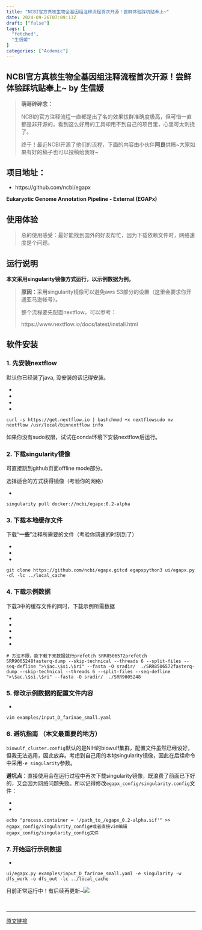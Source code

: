 ```yaml
---
title: "NCBI官方真核生物全基因组注释流程首次开源！尝鲜体验踩坑贴奉上~"
date: 2024-09-26T07:09:13Z
draft: ["false"]
tags: [
  "fetched",
  "生信媛"
]
categories: ["Acdemic"]
---
```

NCBI官方真核生物全基因组注释流程首次开源！尝鲜体验踩坑贴奉上~ by 生信媛
------
<div><section data-tool="markdown编辑器" data-website="https://markdown.com.cn/editor"><blockquote data-tool="markdown.com.cn编辑器"><p><strong>萌哥碎碎念：</strong></p><p>NCBI的官方注释流程一直都是出了名的效果拔群准确度极高，但可惜一直都是非开源的，看到这么好用的工具却用不到自己的项目里，心里可太刺挠了。</p><p>终于！最近NCBI开源了他们的流程，下面的内容由小伙伴<strong>阿良</strong>供稿~大家如果有好的稿子也可以投稿给我呀~</p></blockquote><h2 data-tool="markdown.com.cn编辑器"><span></span><span>项目地址：</span><span></span><span> </span></h2><ul data-tool="markdown.com.cn编辑器"><li><section>https://github.com/ncbi/egapx</section></li></ul><p data-tool="markdown.com.cn编辑器"><strong>Eukaryotic Genome Annotation Pipeline - External (EGAPx)</strong></p><h2 data-tool="markdown.com.cn编辑器"><span></span><span>使用体验</span><span></span><span> </span></h2><blockquote data-tool="markdown.com.cn编辑器"><p>总的使用感受：最好能找到国外的好友帮忙，因为下载依赖文件时，网络速度是个问题。</p></blockquote><h2 data-tool="markdown.com.cn编辑器"><span></span><span>运行说明</span><span></span><span> </span></h2><p data-tool="markdown.com.cn编辑器"><strong>本文采用singularity镜像方式运行，以示例数据为例。</strong></p><blockquote data-tool="markdown.com.cn编辑器"><p><strong>原因：</strong>采用singularity镜像可以避免aws S3部分的设置（这里会要求你开通亚马逊帐号）。</p><p>整个流程要先配置nextflow，可以参考：</p><p>https://www.nextflow.io/docs/latest/install.html</p></blockquote><h2 data-tool="markdown.com.cn编辑器"><span></span><span>软件安装</span><span></span><span> </span></h2><h3 data-tool="markdown.com.cn编辑器"><span></span><span>1. 先安装nextflow</span><span></span></h3><p data-tool="markdown.com.cn编辑器">默认你已经装了java, 没安装的话记得安装。</p><section><ul><li><li><li><li></ul><pre data-lang=""><code><span>curl -s https://get.nextflow.io | bash</span></code><code><span>chmod +x nextflow</span></code><code><span>sudo mv nextflow /usr/local/bin</span></code><code><span>nextflow info</span></code></pre></section><p data-tool="markdown.com.cn编辑器">如果你没有sudo权限，试试在conda环境下安装nextflow后运行。</p><h3 data-tool="markdown.com.cn编辑器"><span></span><span>2. 下载singularity镜像</span><span></span></h3><p data-tool="markdown.com.cn编辑器">可直接跳到github页面offline mode部分。</p><p data-tool="markdown.com.cn编辑器">选择适合的方式获得镜像（考验你的网络）</p><section><ul><li></ul><pre data-lang=""><code><span>singularity pull docker://ncbi/egapx:0.2-alpha</span></code></pre></section><h3 data-tool="markdown.com.cn编辑器"><span></span><span>3. 下载本地缓存文件</span><span></span></h3><p data-tool="markdown.com.cn编辑器">下载“<strong>一些</strong>”注释所需要的文件（考验你网速的时刻到了）</p><section><ul><li><li><li></ul><pre data-lang=""><code><span>git clone https://github.com/ncbi/egapx.git</span></code><code><span>cd egapx</span></code><code><span>python3 ui/egapx.py -dl -lc ../local_cache</span></code></pre></section><h3 data-tool="markdown.com.cn编辑器"><span></span><span>4. 下载示例数据</span><span></span></h3><p data-tool="markdown.com.cn编辑器">下载3中的缓存文件的同时，下载示例所需数据</p><section><ul><li><li><li><li><li></ul><pre data-lang=""><code><span># 方法不限，能下载下来数据就行</span></code><code><span>prefetch SRR8506572</span></code><code><span>prefetch SRR9005248</span></code><code><span>fasterq-dump --skip-technical --threads 6 --split-files --seq-defline "&gt;\$ac.\$si.\$ri" --fasta -O sradir/  ./SRR8506572</span></code><code><span>fasterq-dump --skip-technical --threads 6 --split-files --seq-defline "&gt;\$ac.\$si.\$ri" --fasta -O sradir/  ./SRR9005248</span></code></pre></section><h3 data-tool="markdown.com.cn编辑器"><span></span><span>5. 修改示例数据的配置文件内容</span><span></span></h3><section><ul><li></ul><pre data-lang=""><code><span>vim examples/input_D_farinae_small.yaml</span></code></pre></section><h3 data-tool="markdown.com.cn编辑器"><span></span><span>6. 避坑指南 <strong>（本文最重要的地方）</strong></span><span></span></h3><p data-tool="markdown.com.cn编辑器"><code>biowulf_cluster.config</code>默认的是NIH的biowulf集群，配置文件虽然已经设好，但我无法选用，因此放弃。考虑到自己用的本地singularity镜像，因此在后续命令中采用<code>-e singularity</code>参数。</p><p data-tool="markdown.com.cn编辑器"><strong>避坑点</strong>：直接使用会在运行过程中再次下载singularity镜像，既浪费了前面已下好的，又会因为网络问题失败。所以记得修改<code>egapx_config/singularity.config</code>文件：</p><section><ul><li><li></ul><pre data-lang=""><code><span>echo "process.container = '/path_to_/egapx_0.2-alpha.sif'" &gt;&gt; egapx_config/singularity_config</span></code><code><span>#或者直接vim编辑 egapx_config/singularity_config文件</span></code></pre></section><h3 data-tool="markdown.com.cn编辑器"><span></span><span>7. 开始运行示例数据</span><span></span></h3><section><ul><li></ul><pre data-lang=""><code><span>ui/egapx.py examples/input_D_farinae_small.yaml -e singularity -w dfs_work -o dfs_out -lc ../local_cache</span></code></pre></section><p data-tool="markdown.com.cn编辑器">目前正常运行中！有后续再更新~<img data-imgfileid="100000650" data-ratio="0.8001998001998002" data-type="other" data-w="1001" data-src="https://mmbiz.qpic.cn/mmbiz_jpg/IasV9nWZS0etmFk4Ez7Lg8aCJP7K9Sb0bFbgQTZNLSKwp6uXraz79CsuCN6Aib9zAxicbddeKfMEfFYTGTsMy2tg/640?wx_fmt=other&amp;from=appmsg" src="https://mmbiz.qpic.cn/mmbiz_jpg/IasV9nWZS0etmFk4Ez7Lg8aCJP7K9Sb0bFbgQTZNLSKwp6uXraz79CsuCN6Aib9zAxicbddeKfMEfFYTGTsMy2tg/640?wx_fmt=other&amp;from=appmsg"></p></section><p><br></p><p><mp-style-type data-value="3"></mp-style-type></p></div>  
<hr>
<a href="https://mp.weixin.qq.com/s/qczzk8cki-TCbytdeNd-iw",target="_blank" rel="noopener noreferrer">原文链接</a>

